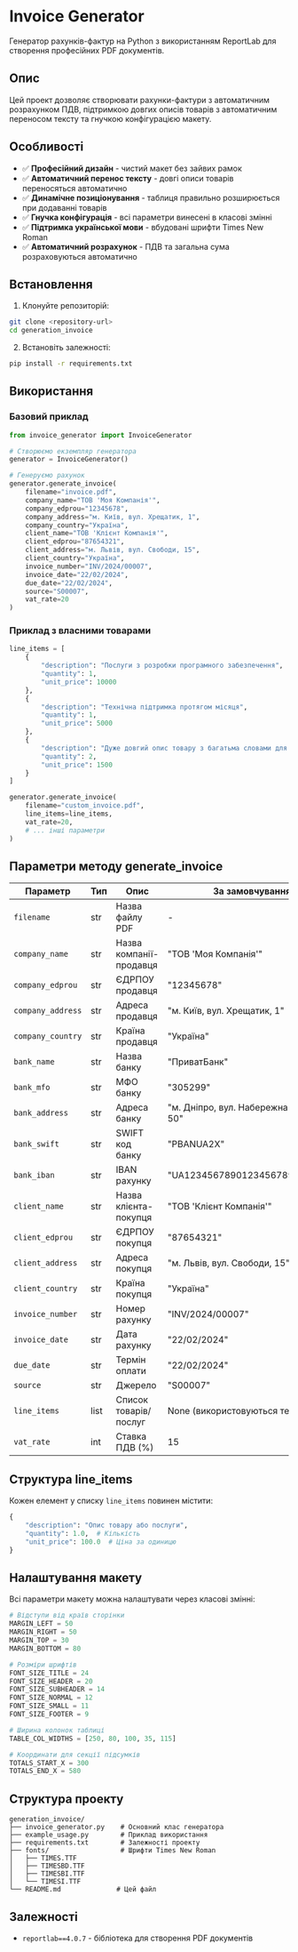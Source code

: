 # Invoice Generator

Генератор рахунків-фактур на Python з використанням ReportLab для створення професійних PDF документів.

## Опис

Цей проект дозволяє створювати рахунки-фактури з автоматичним розрахунком ПДВ, підтримкою довгих описів товарів з автоматичним переносом тексту та гнучкою конфігурацією макету.

## Особливості

- ✅ **Професійний дизайн** - чистий макет без зайвих рамок
- ✅ **Автоматичний перенос тексту** - довгі описи товарів переносяться автоматично
- ✅ **Динамічне позиціонування** - таблиця правильно розширюється при додаванні товарів
- ✅ **Гнучка конфігурація** - всі параметри винесені в класові змінні
- ✅ **Підтримка української мови** - вбудовані шрифти Times New Roman
- ✅ **Автоматичний розрахунок** - ПДВ та загальна сума розраховуються автоматично

## Встановлення

1. Клонуйте репозиторій:
```bash
git clone <repository-url>
cd generation_invoice
```

2. Встановіть залежності:
```bash
pip install -r requirements.txt
```

## Використання

### Базовий приклад

```python
from invoice_generator import InvoiceGenerator

# Створюємо екземпляр генератора
generator = InvoiceGenerator()

# Генеруємо рахунок
generator.generate_invoice(
    filename="invoice.pdf",
    company_name="ТОВ 'Моя Компанія'",
    company_edprou="12345678",
    company_address="м. Київ, вул. Хрещатик, 1",
    company_country="Україна",
    client_name="ТОВ 'Клієнт Компанія'",
    client_edprou="87654321",
    client_address="м. Львів, вул. Свободи, 15",
    client_country="Україна",
    invoice_number="INV/2024/00007",
    invoice_date="22/02/2024",
    due_date="22/02/2024",
    source="S00007",
    vat_rate=20
)
```

### Приклад з власними товарами

```python
line_items = [
    {
        "description": "Послуги з розробки програмного забезпечення",
        "quantity": 1,
        "unit_price": 10000
    },
    {
        "description": "Технічна підтримка протягом місяця",
        "quantity": 1,
        "unit_price": 5000
    },
    {
        "description": "Дуже довгий опис товару з багатьма словами для тестування автоматичного переносу тексту",
        "quantity": 2,
        "unit_price": 1500
    }
]

generator.generate_invoice(
    filename="custom_invoice.pdf",
    line_items=line_items,
    vat_rate=20,
    # ... інші параметри
)
```

## Параметри методу generate_invoice

| Параметр | Тип | Опис | За замовчуванням |
|----------|-----|------|------------------|
| `filename` | str | Назва файлу PDF | - |
| `company_name` | str | Назва компанії-продавця | "ТОВ 'Моя Компанія'" |
| `company_edprou` | str | ЄДРПОУ продавця | "12345678" |
| `company_address` | str | Адреса продавця | "м. Київ, вул. Хрещатик, 1" |
| `company_country` | str | Країна продавця | "Україна" |
| `bank_name` | str | Назва банку | "ПриватБанк" |
| `bank_mfo` | str | МФО банку | "305299" |
| `bank_address` | str | Адреса банку | "м. Дніпро, вул. Набережна Перемоги, 50" |
| `bank_swift` | str | SWIFT код банку | "PBANUA2X" |
| `bank_iban` | str | IBAN рахунку | "UA123456789012345678901234567" |
| `client_name` | str | Назва клієнта-покупця | "ТОВ 'Клієнт Компанія'" |
| `client_edprou` | str | ЄДРПОУ покупця | "87654321" |
| `client_address` | str | Адреса покупця | "м. Львів, вул. Свободи, 15" |
| `client_country` | str | Країна покупця | "Україна" |
| `invoice_number` | str | Номер рахунку | "INV/2024/00007" |
| `invoice_date` | str | Дата рахунку | "22/02/2024" |
| `due_date` | str | Термін оплати | "22/02/2024" |
| `source` | str | Джерело | "S00007" |
| `line_items` | list | Список товарів/послуг | None (використовуються тестові дані) |
| `vat_rate` | int | Ставка ПДВ (%) | 15 |

## Структура line_items

Кожен елемент у списку `line_items` повинен містити:

```python
{
    "description": "Опис товару або послуги",
    "quantity": 1.0,  # Кількість
    "unit_price": 100.0  # Ціна за одиницю
}
```

## Налаштування макету

Всі параметри макету можна налаштувати через класові змінні:

```python
# Відступи від країв сторінки
MARGIN_LEFT = 50
MARGIN_RIGHT = 50
MARGIN_TOP = 30
MARGIN_BOTTOM = 80

# Розміри шрифтів
FONT_SIZE_TITLE = 24
FONT_SIZE_HEADER = 20
FONT_SIZE_SUBHEADER = 14
FONT_SIZE_NORMAL = 12
FONT_SIZE_SMALL = 11
FONT_SIZE_FOOTER = 9

# Ширина колонок таблиці
TABLE_COL_WIDTHS = [250, 80, 100, 35, 115]

# Координати для секції підсумків
TOTALS_START_X = 300
TOTALS_END_X = 580
```

## Структура проекту

```
generation_invoice/
├── invoice_generator.py    # Основний клас генератора
├── example_usage.py        # Приклад використання
├── requirements.txt        # Залежності проекту
├── fonts/                  # Шрифти Times New Roman
│   ├── TIMES.TTF
│   ├── TIMESBD.TTF
│   ├── TIMESBI.TTF
│   └── TIMESI.TTF
└── README.md              # Цей файл
```

## Залежності

- `reportlab==4.0.7` - бібліотека для створення PDF документів


